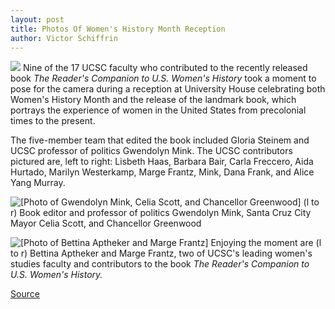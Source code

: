 ```yaml
---
layout: post
title: Photos Of Women's History Month Reception
author: Victor Schiffrin
---
```


![][1] Nine of the 17 UCSC faculty who contributed to the recently released book _The Reader's Companion to U.S. Women's History_ took a moment to pose for the camera during a reception at University House celebrating both Women's History Month and the release of the landmark book, which portrays the experience of women in the United States from precolonial times to the present.

The five-member team that edited the book included Gloria Steinem and UCSC professor of politics Gwendolyn Mink. The UCSC contributors pictured are, left to right: Lisbeth Haas, Barbara Bair, Carla Freccero, Aida Hurtado, Marilyn Westerkamp, Marge Frantz, Mink, Dana Frank, and Alice Yang Murray.

![\[Photo of Gwendolyn Mink, Celia Scott, and Chancellor Greenwood\]][2] (l to r) Book editor and professor of politics Gwendolyn Mink, Santa Cruz City Mayor Celia Scott, and Chancellor Greenwood

![\[Photo of Bettina Aptheker and Marge Frantz\]][3] Enjoying the moment are (l to r) Bettina Aptheker and Marge Frantz, two of UCSC's leading women's studies faculty and contributors to the book _The Reader's Companion to U.S. Women's History._

[1]: http://www1.ucsc.edu/oncampus/currents/97-98/art/women.group.98-03-23.gif
[2]: http://www1.ucsc.edu/oncampus/currents/97-98/art/women.mrc.98-03-23.gif
[3]: http://www1.ucsc.edu/oncampus/currents/97-98/art/women.frantz.98-03-23.gif

[Source](http://www1.ucsc.edu/oncampus/currents/97-98/03-23/women.group.htm "Permalink to Photos of Women's History Month reception: 03-23-98")
